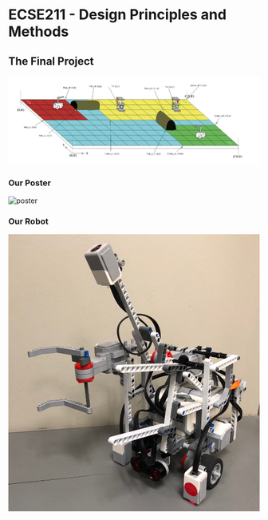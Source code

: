 # ECSE211 - Design Principles and Methods

## The Final Project
![playground](Images/Playground.png)

### Our Poster
![poster](Images/Poster.jpg)

### Our Robot
![robot](Images/Robot.jpg)
